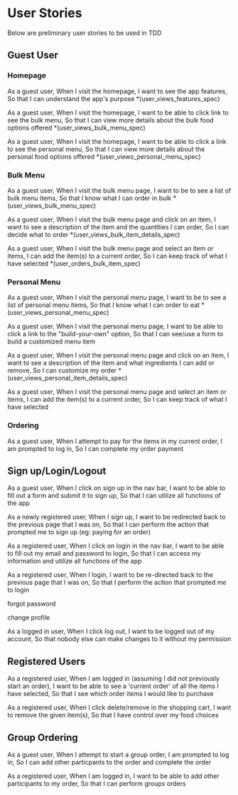 # User Stories
Below are preliminary user stories to be used in TDD


## Guest User
### Homepage
As a guest user,
When I visit the homepage,
I want to see the app features,
So that I can understand the app's purpose
  *(user_views_features_spec)

As a guest user,
When I visit the homepage,
I want to be able to click link to see the bulk menu,
So that I can view more details about the bulk food options offered
  *(user_views_bulk_menu_spec)

As a guest user,
When I visit the homepage,
I want to be able to click a link to see the personal menu,
So that I can view more details about the personal food options offered
  *(user_views_personal_menu_spec)

### Bulk Menu
As a guest user,
When I visit the bulk menu page,
I want to be to see a list of bulk menu items,
So that I know what I can order in bulk
  *(user_views_bulk_menu_spec)

As a guest user,
When I visit the bulk menu page and click on an item,
I want to see a description of the item and the quantities I can order,
So I can decide what to order
  *(user_views_bulk_item_details_spec)

As a guest user,
When I visit the bulk menu page and select an item or items,
I can add the item(s) to a current order,
So I can keep track of what I have selected
  *(user_orders_bulk_item_spec)


### Personal Menu
As a guest user,
When I visit the personal menu page,
I want to be to see a list of personal menu items,
So that I know what I can order to eat
  *(user_views_personal_menu_spec)

As a guest user,
When I visit the personal menu page,
I want to be able to click a link to the "build-your-own" option,
So that I can see/use a form to build a customized menu item

As a guest user,
When I visit the personal menu page and click on an item,
I want to see a description of the item and what ingredients I can add or remove,
So I can customize my order
  *(user_views_personal_item_details_spec)

As a guest user,
When I visit the personal menu page and select an item or items,
I can add the item(s) to a current order,
So I can keep track of what I have selected

### Ordering
As a guest user,
When I attempt to pay for the items in my current order,
I am prompted to log in,
So I can complete my order payment

## Sign up/Login/Logout
As a guest user,
When I click on sign up in the nav bar,
I want to be able to fill out a form and submit it to sign up,
So that I can utilize all functions of the app

As a newly registered user,
When I sign up,
I want to be redirected back to the previous page that I was on,
So that I can perform the action that prompted me to sign up (eg: paying for an order)

As a registered user,
When I click on login in the nav bar,
I want to be able to fill out my email and password to login,
So that I can access my information and utilize all functions of the app

As a registered user,
When I login,
I want to be re-directed back to the previous page that I was on,
So that I perform the action that prompted me to login

forgot password

change profile

As a logged in user,
When I click log out,
I want to be logged out of my account,
So that nobody else can make changes to it without my permission

## Registered Users

As a registered user,
When I am logged in (assuming I did not previously start an order),
I want to be able to see a 'current order' of all the items I have selected,
So that I see which order items I would like to purchase

As a registered user,
When I click delete/remove in the shopping cart,
I want to remove the given item(s),
So that I have control over my food choices

## Group Ordering
As a guest user,
When I attempt to start a group order,
I am prompted to log in,
So I can add other particpants to the order and complete the order

As a registered user,
When I am logged in,
I want to be able to add other participants to my order,
So that I can perform groups orders

